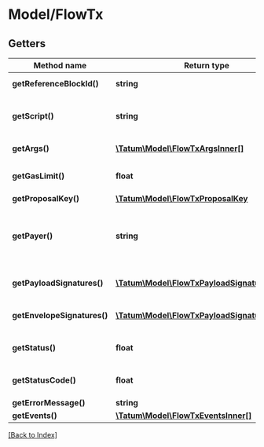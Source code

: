 # Model/FlowTx

## Getters

Method name | Return type | Description | Notes
------------ | ------------- | ------------- | -------------
**getReferenceBlockId()** | **string** | Id of the block | [optional]
**getScript()** | **string** | Script to execute in the transaction | [optional]
**getArgs()** | [**\Tatum\Model\FlowTxArgsInner[]**](FlowTxArgsInner.md) | Args to the transaction | [optional]
**getGasLimit()** | **float** | Gas limit for the transaction | [optional]
**getProposalKey()** | [**\Tatum\Model\FlowTxProposalKey**](FlowTxProposalKey.md) |  | [optional]
**getPayer()** | **string** | Address from which the assets and fees were debited | [optional]
**getPayloadSignatures()** | [**\Tatum\Model\FlowTxPayloadSignaturesInner[]**](FlowTxPayloadSignaturesInner.md) | Array of payload signatures. | [optional]
**getEnvelopeSignatures()** | [**\Tatum\Model\FlowTxPayloadSignaturesInner[]**](FlowTxPayloadSignaturesInner.md) | Array of envelope signatures. | [optional]
**getStatus()** | **float** | Status of the transaction | [optional]
**getStatusCode()** | **float** | Status cofe of the transaction | [optional]
**getErrorMessage()** | **string** |  | [optional]
**getEvents()** | [**\Tatum\Model\FlowTxEventsInner[]**](FlowTxEventsInner.md) |  | [optional]

[[Back to Index]](../index.md)
